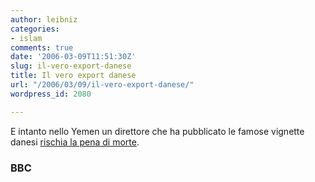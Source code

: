 ```yaml
---
author: leibniz
categories:
- islam
comments: true
date: '2006-03-09T11:51:30Z'
slug: il-vero-export-danese
title: Il vero export danese
url: "/2006/03/09/il-vero-export-danese/"
wordpress_id: 2080

---
```

E intanto nello Yemen un direttore che ha pubblicato le famose vignette danesi [rischia la pena di morte](https://news.bbc.co.uk/2/hi/middle_east/4786322.stm).


### BBC
